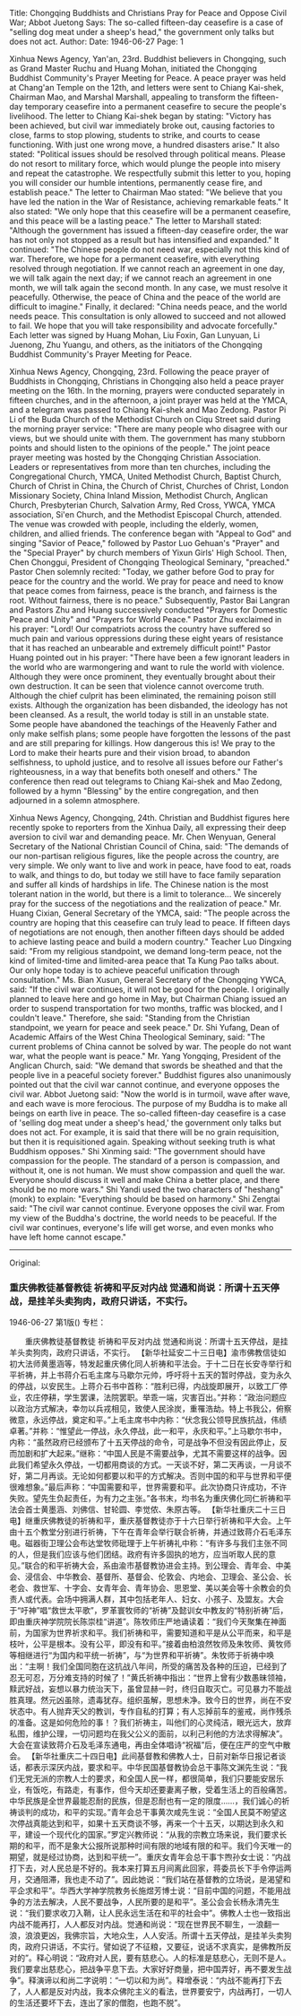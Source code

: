 Title: Chongqing Buddhists and Christians Pray for Peace and Oppose Civil War; Abbot Juetong Says: The so-called fifteen-day ceasefire is a case of "selling dog meat under a sheep's head," the government only talks but does not act.
Author:
Date: 1946-06-27
Page: 1

Xinhua News Agency, Yan'an, 23rd. Buddhist believers in Chongqing, such as Grand Master Ruchu and Huang Mohan, initiated the Chongqing Buddhist Community's Prayer Meeting for Peace. A peace prayer was held at Chang'an Temple on the 12th, and letters were sent to Chiang Kai-shek, Chairman Mao, and Marshal Marshall, appealing to transform the fifteen-day temporary ceasefire into a permanent ceasefire to secure the people's livelihood. The letter to Chiang Kai-shek began by stating: "Victory has been achieved, but civil war immediately broke out, causing factories to close, farms to stop plowing, students to strike, and courts to cease functioning. With just one wrong move, a hundred disasters arise." It also stated: "Political issues should be resolved through political means. Please do not resort to military force, which would plunge the people into misery and repeat the catastrophe. We respectfully submit this letter to you, hoping you will consider our humble intentions, permanently cease fire, and establish peace." The letter to Chairman Mao stated: "We believe that you have led the nation in the War of Resistance, achieving remarkable feats." It also stated: "We only hope that this ceasefire will be a permanent ceasefire, and this peace will be a lasting peace." The letter to Marshall stated: "Although the government has issued a fifteen-day ceasefire order, the war has not only not stopped as a result but has intensified and expanded." It continued: "The Chinese people do not need war, especially not this kind of war. Therefore, we hope for a permanent ceasefire, with everything resolved through negotiation. If we cannot reach an agreement in one day, we will talk again the next day; if we cannot reach an agreement in one month, we will talk again the second month. In any case, we must resolve it peacefully. Otherwise, the peace of China and the peace of the world are difficult to imagine." Finally, it declared: "China needs peace, and the world needs peace. This consultation is only allowed to succeed and not allowed to fail. We hope that you will take responsibility and advocate forcefully." Each letter was signed by Huang Mohan, Liu Foxin, Gan Lunyuan, Li Juenong, Zhu Yuangu, and others, as the initiators of the Chongqing Buddhist Community's Prayer Meeting for Peace.

Xinhua News Agency, Chongqing, 23rd. Following the peace prayer of Buddhists in Chongqing, Christians in Chongqing also held a peace prayer meeting on the 16th. In the morning, prayers were conducted separately in fifteen churches, and in the afternoon, a joint prayer was held at the YMCA, and a telegram was passed to Chiang Kai-shek and Mao Zedong. Pastor Pi Li of the Buda Church of the Methodist Church on Ciqu Street said during the morning prayer service: "There are many people who disagree with our views, but we should unite with them. The government has many stubborn points and should listen to the opinions of the people." The joint peace prayer meeting was hosted by the Chongqing Christian Association. Leaders or representatives from more than ten churches, including the Congregational Church, YMCA, United Methodist Church, Baptist Church, Church of Christ in China, the Church of Christ, Churches of Christ, London Missionary Society, China Inland Mission, Methodist Church, Anglican Church, Presbyterian Church, Salvation Army, Red Cross, YWCA, YMCA association, Si'en Church, and the Methodist Episcopal Church, attended. The venue was crowded with people, including the elderly, women, children, and allied friends. The conference began with "Appeal to God" and singing "Savior of Peace," followed by Pastor Luo Gehuan's "Prayer" and the "Special Prayer" by church members of Yixun Girls' High School. Then, Chen Chonggui, President of Chongqing Theological Seminary, "preached." Pastor Chen solemnly recited: "Today, we gather before God to pray for peace for the country and the world. We pray for peace and need to know that peace comes from fairness, peace is the branch, and fairness is the root. Without fairness, there is no peace." Subsequently, Pastor Bai Langran and Pastors Zhu and Huang successively conducted "Prayers for Domestic Peace and Unity" and "Prayers for World Peace." Pastor Zhu exclaimed in his prayer: "Lord! Our compatriots across the country have suffered so much pain and various oppressions during these eight years of resistance that it has reached an unbearable and extremely difficult point!" Pastor Huang pointed out in his prayer: "There have been a few ignorant leaders in the world who are warmongering and want to rule the world with violence. Although they were once prominent, they eventually brought about their own destruction. It can be seen that violence cannot overcome truth. Although the chief culprit has been eliminated, the remaining poison still exists. Although the organization has been disbanded, the ideology has not been cleansed. As a result, the world today is still in an unstable state. Some people have abandoned the teachings of the Heavenly Father and only make selfish plans; some people have forgotten the lessons of the past and are still preparing for killings. How dangerous this is! We pray to the Lord to make their hearts pure and their vision broad, to abandon selfishness, to uphold justice, and to resolve all issues before our Father's righteousness, in a way that benefits both oneself and others." The conference then read out telegrams to Chiang Kai-shek and Mao Zedong, followed by a hymn "Blessing" by the entire congregation, and then adjourned in a solemn atmosphere.

Xinhua News Agency, Chongqing, 24th. Christian and Buddhist figures here recently spoke to reporters from the Xinhua Daily, all expressing their deep aversion to civil war and demanding peace. Mr. Chen Wenyuan, General Secretary of the National Christian Council of China, said: "The demands of our non-partisan religious figures, like the people across the country, are very simple. We only want to live and work in peace, have food to eat, roads to walk, and things to do, but today we still have to face family separation and suffer all kinds of hardships in life. The Chinese nation is the most tolerant nation in the world, but there is a limit to tolerance... We sincerely pray for the success of the negotiations and the realization of peace." Mr. Huang Cixian, General Secretary of the YMCA, said: "The people across the country are hoping that this ceasefire can truly lead to peace. If fifteen days of negotiations are not enough, then another fifteen days should be added to achieve lasting peace and build a modern country." Teacher Luo Dingxing said: "From my religious standpoint, we demand long-term peace, not the kind of limited-time and limited-area peace that Ta Kung Pao talks about. Our only hope today is to achieve peaceful unification through consultation." Ms. Bian Xusun, General Secretary of the Chongqing YWCA, said: "If the civil war continues, it will not be good for the people. I originally planned to leave here and go home in May, but Chairman Chiang issued an order to suspend transportation for two months, traffic was blocked, and I couldn't leave." Therefore, she said: "Standing from the Christian standpoint, we yearn for peace and seek peace." Dr. Shi Yufang, Dean of Academic Affairs of the West China Theological Seminary, said: "The current problems of China cannot be solved by war. The people do not want war, what the people want is peace." Mr. Yang Yongqing, President of the Anglican Church, said: "We demand that swords be sheathed and that the people live in a peaceful society forever." Buddhist figures also unanimously pointed out that the civil war cannot continue, and everyone opposes the civil war. Abbot Juetong said: "Now the world is in turmoil, wave after wave, and each wave is more ferocious. The purpose of my Buddha is to make all beings on earth live in peace. The so-called fifteen-day ceasefire is a case of 'selling dog meat under a sheep's head,' the government only talks but does not act. For example, it is said that there will be no grain requisition, but then it is requisitioned again. Speaking without seeking truth is what Buddhism opposes." Shi Xinming said: "The government should have compassion for the people. The standard of a person is compassion, and without it, one is not human. We must show compassion and quell the war. Everyone should discuss it well and make China a better place, and there should be no more wars." Shi Yandi used the two characters of "heshang" (monk) to explain: "Everything should be based on harmony." Shi Zengtai said: "The civil war cannot continue. Everyone opposes the civil war. From my view of the Buddha's doctrine, the world needs to be peaceful. If the civil war continues, everyone's life will get worse, and even monks who have left home cannot escape."



<hr /> 

Original: 


### 重庆佛教徒基督教徒  祈祷和平反对内战  觉通和尚说：所谓十五天停战，是挂羊头卖狗肉，政府只讲话，不实行。

1946-06-27
第1版()
专栏：

　　重庆佛教徒基督教徒
    祈祷和平反对内战
    觉通和尚说：所谓十五天停战，是挂羊头卖狗肉，政府只讲话，不实行。
    【新华社延安二十三日电】渝市佛教信徒如初大法师黄墨涵等，特发起重庆佛化同人祈祷和平法会。于十二日在长安寺举行和平祈祷，并上书蒋介石毛主席与马歇尔元帅，呼吁将十五天的暂时停战，变为永久的停战，以安民生。上蒋介石书中首称：“胜利已得，内战旋即展开，以致工厂停业，农庄停耕，学生罢课，法院罢职。举乖一端，灾害百出。”并称：“政治问题应以政治方式解决，幸勿以兵戎相见，致使人民涂炭，重罹浩劫。特上书我公，俯察微意，永远停战，奠定和平。”上毛主席书中内称：“伏念我公领导民族抗战，伟绩卓著。”并称：“惟望此一停战，永久停战，此一和平，永庆和平。”上马歇尔书中，内称：“虽然政府已经颁布了十五天停战的命令，可是战争不但没有因此停止，反而加剧和扩大起来。”继称：“中国人民是不需要战争，尤其不需要这样的战争。因此我们希望永久停战，一切都用商谈的方式。一天谈不好，第二天再谈，一月谈不好，第二月再谈。无论如何都要以和平的方式解决。否则中国的和平与世界和平便很难想象。”最后声称：“中国需要和平，世界需要和平。此次协商只许成功，不许失败。望先生负起责任，为有力之主张。”各书末，均书名为重庆佛化同仁祈祷和平法会首士黄墨涵、刘佛信、甘轮圆、李觉侬、朱原古等。
    【新华社重庆二十三日电】继重庆佛教徒的祈祷和平，重庆基督教徒亦于十六日举行祈祷和平大会。上午由十五个教堂分别进行祈祷，下午在青年会举行联合祈祷，并通过致蒋介石毛泽东电。磁器街卫理公会布达堂牧师砒理于上午祈祷礼中称：“有许多与我们主张不同的人，但是我们应该与他们团结。政府有许多固执的地方，应当听取人民的意见。”联合的和平祈祷大会，系由渝市基督教协进会主持。到公理会、青年会、中美会、浸信会、中华教会、基督所、基督会、伦敦会、内地会、卫理会、圣公会、长老会、救世军、十字会、女青年会、青年协会、思恩堂、美以美会等十余教会的负责人或代表。会场中拥满人群，其中包括老年人、妇女、小孩子、及盟友。大会于“吁神”唱“救世太平歌”，罗革寰牧师的“祈祷”及懿训女中教友的“特别祈祷”后，即由重庆神学院院长陈崇桂“讲道”。陈牧师庄严地诵读着：“我们今天聚集在神面前，为国家为世界祈求和平。我们祈祷和平，需要知道和平是从公平而来，和平是枝叶，公平是根本。没有公平，即没有和平。”接着由柏浪然牧师及朱牧师、黄牧师等相继进行“为国内和平统一祈祷”，与“为世界和平祈祷”。朱牧师于祈祷中唤出：“主啊！我们全国同胞在这抗战八年间，所受的痛苦及各种的压迫，已经到了忍无可忍，万分难支持的时候了！”黄氏祈祷中指出：“世界上曾有少数愚昧领袖，黩武好战，妄想以暴力统治天下，虽曾显赫一时，终归自取灭亡。可见暴力不能战胜真理。然元凶虽除，遗毒犹存。组织虽解，思想未净。致今日的世界，尚在不安状态中。有人抛弃天父的教训，专作自私的打算；有人忘掉前车的鉴戒，尚作残杀的准备。这是如何危险的事！？我们祈祷主，叫他们的心灵纯洁，眼光远大，放弃私图，维护公理，一切问题均在我父公义的面前，以利己利他的方法求得解决”。大会在宣读致蒋介石及毛泽东通电，再由全体唱诗“祝福”后，便在庄严的空气中散会。
    【新华社重庆二十四日电】此间基督教和佛教人士，日前对新华日报记者谈话，都表示深厌内战，要求和平。中华民国基督教协会总干事陈文渊先生说：“我们无党无派的宗教人士的要求，和全国人民一样，都很简单，我们只要能安居乐业，有饭吃，有路走，有事作，但今天却还要妻离子散，受着生活上的百般痛苦。中华民族是全世界最能忍耐的民族，但是忍耐也有一定的限度……，我们诚心的祈祷谈判的成功，和平的实现。”青年会总干事黄次咸先生说：“全国人民莫不盼望这次停战真能达到和平，如果十五天商谈不够，再来一个十五天，以期达到永久和平，建设一个现代化的国家。”罗定兴教师说：“从我的宗教立场来说，我们要求长期的和平，而不是象大公报所说那种时间有限的地域有限的和平。我们今天唯一的期望，就是经过协商，达到和平统一”。重庆女青年会总干事卞煦孙女士说：“内战打下去，对人民总是不好的。我本来打算五月间离此回家，蒋委员长下手令停运两月，交通阻滞，我也走不动了”。因此她说：“我们站在基督教的立场说，是渴望和平企求和平”。华西大学神学院教务长施煜芳博士说：“目前中国的问题，不能用战争的方法去解决，人民不要战争，人民所要的是和平”。圣公会会长杨永清先生说：“我们要求收刀入鞘，让人民永远生活在和平的社会中”。佛教人士也一致指出内战不能再打，人人都反对内战。觉通和尚说：“现在世界民不聊生，一浪翻一浪，浪浪更凶，我佛宗旨，大地众生，人人安活。所谓十五天停战，是挂羊头卖狗肉，政府只讲话，不实行。譬如说了不征粮，又要征，说话不求真实，是佛教所反对的”。释心明说：“政府对人民，要有慈悲心。人的标准是慈悲心，无则不是人。我们要拿出慈悲心，把战争平息下去。大家好好商量，把中国弄好，再不要发生战争”。释演谛以和尚二字说明：“一切以和为尚”。释增泰说：“内战不能再打下去了，人人都是反对内战，我本众佛陀主义的看法，世界要安宁，内战再打，一切人的生活还要坏下去，连出了家的僧胞，也跑不脱”。
